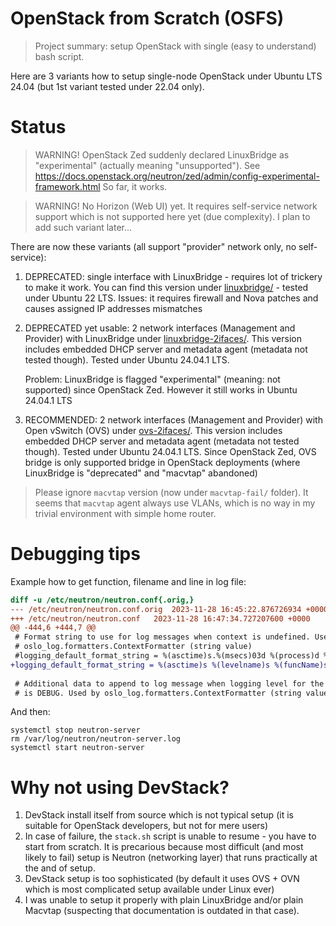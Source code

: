 # OpenStack from Scratch (OSFS)

> Project summary: setup OpenStack with single (easy to understand) bash script.

Here are 3 variants how to setup single-node OpenStack
under Ubuntu LTS 24.04 (but 1st variant tested under 22.04 only).

# Status

> WARNING! OpenStack Zed suddenly declared LinuxBridge as "experimental" (actually meaning "unsupported").
> See https://docs.openstack.org/neutron/zed/admin/config-experimental-framework.html So far, it works.

> WARNING! No Horizon (Web UI) yet. It requires self-service network support which is not
> supported here yet (due complexity). I plan to add such variant later...

There are now these variants (all support "provider" network only, no self-service):

1. DEPRECATED: single interface with LinuxBridge - requires lot of trickery to make it work.
   You can find this version under [linuxbridge/](linuxbridge/) - tested under Ubuntu 22 LTS. Issues:
   it requires firewall and Nova patches and causes assigned IP addresses mismatches

2. DEPRECATED yet usable: 2 network interfaces (Management and Provider) with LinuxBridge
   under [linuxbridge-2ifaces/](linuxbridge-2ifaces/). This version includes embedded DHCP server
   and metadata agent (metadata not tested though). Tested under Ubuntu 24.04.1 LTS.

   Problem: LinuxBridge is flagged "experimental" (meaning: not supported) since OpenStack Zed. However
   it still works in Ubuntu 24.04.1 LTS

3. RECOMMENDED: 2 network interfaces (Management and Provider) with Open vSwitch (OVS)
   under [ovs-2ifaces/](ovs-2ifaces/). This version includes embedded DHCP server
   and metadata agent (metadata not tested though). Tested under Ubuntu 24.04.1 LTS.
   Since OpenStack Zed, OVS bridge is only supported bridge in OpenStack deployments (where
   LinuxBridge is "deprecated" and "macvtap" abandoned)


> Please ignore `macvtap` version (now under `macvtap-fail/` folder). It seems
> that `macvtap` agent always use VLANs, which is no way in my trivial environment with simple
> home router.

# Debugging tips

Example how to get function, filename and line in log file:

```diff
diff -u /etc/neutron/neutron.conf{.orig,}
--- /etc/neutron/neutron.conf.orig	2023-11-28 16:45:22.876726934 +0000
+++ /etc/neutron/neutron.conf	2023-11-28 16:47:34.727207600 +0000
@@ -444,6 +444,7 @@
 # Format string to use for log messages when context is undefined. Used by
 # oslo_log.formatters.ContextFormatter (string value)
 #logging_default_format_string = %(asctime)s.%(msecs)03d %(process)d %(levelname)s %(name)s [-] %(instance)s%(message)s
+logging_default_format_string = %(asctime)s %(levelname)s %(funcName)s %(pathname)s:%(lineno)d %(name)s [-] %(instance)s%(message)s
 
 # Additional data to append to log message when logging level for the message
 # is DEBUG. Used by oslo_log.formatters.ContextFormatter (string value)
```

And then:

```shell
systemctl stop neutron-server
rm /var/log/neutron/neutron-server.log
systemctl start neutron-server
```

# Why not using DevStack?

1. DevStack install itself from source which is not typical setup (it
   is suitable for OpenStack developers, but not for mere users)
2. In case of failure, the `stack.sh` script is unable to resume - you have to
   start from scratch. It is precarious because most difficult (and most likely to fail) setup is Neutron
   (networking layer) that runs practically at the and of setup.
3. DevStack setup is too sophisticated (by default it uses OVS + OVN which is most
   complicated setup available under Linux ever)
4. I was unable to setup it properly with plain LinuxBridge and/or
   plain Macvtap (suspecting that documentation is outdated in that case).

